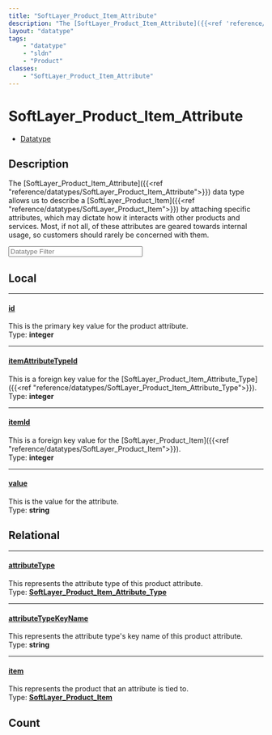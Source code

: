 ```yaml
---
title: "SoftLayer_Product_Item_Attribute"
description: "The [SoftLayer_Product_Item_Attribute]({{<ref 'reference/datatypes/SoftLayer_Product_Item_Attribute'>}}) data type allow... "
layout: "datatype"
tags:
    - "datatype"
    - "sldn"
    - "Product"
classes:
    - "SoftLayer_Product_Item_Attribute"
---
```


# SoftLayer_Product_Item_Attribute
<div id='service-datatype'>
    <ul id='sldn-reference-tabs'>
        <li id='datatype'> <a href='/reference/datatypes/SoftLayer_Product_Item_Attribute' >Datatype</a></li>
    </ul>
</div>

## Description 


The [SoftLayer_Product_Item_Attribute]({{<ref "reference/datatypes/SoftLayer_Product_Item_Attribute">}}) data type allows us to describe a [SoftLayer_Product_Item]({{<ref "reference/datatypes/SoftLayer_Product_Item">}}) by attaching specific attributes, which may dictate how it interacts with other products and services. Most, if not all, of these attributes are geared towards internal usage, so customers should rarely be concerned with them. 





<!-- Filer BEGIN -->
<div class="view-filters">
        <div class="clearfix">
            <div class="search-input-box">
                <input placeholder="Datatype Filter" onkeyup="titleSearch(inputId='prop-input', divId='properties', elementClass='prop-row')" 
                    type="text" id="prop-input" value="" size="30" maxlength="128" class="form-text">
            </div>
        </div>
</div>
<!-- Filer END -->

<div id="properties" class="content">
<div id="localProperties" class="prop-content" >

## Local
<div class="prop-row">

-----
[id]: #id
#### [id]
This is the primary key value for the product attribute.  
<span class="type-label">Type: </span>**integer**  



</div>
<div class="prop-row">

-----
[itemAttributeTypeId]: #itemattributetypeid
#### [itemAttributeTypeId]
This is a foreign key value for the [SoftLayer_Product_Item_Attribute_Type]({{<ref "reference/datatypes/SoftLayer_Product_Item_Attribute_Type">}}).  
<span class="type-label">Type: </span>**integer**  



</div>
<div class="prop-row">

-----
[itemId]: #itemid
#### [itemId]
This is a foreign key value for the [SoftLayer_Product_Item]({{<ref "reference/datatypes/SoftLayer_Product_Item">}}).  
<span class="type-label">Type: </span>**integer**  



</div>
<div class="prop-row">

-----
[value]: #value
#### [value]
This is the value for the attribute.  
<span class="type-label">Type: </span>**string**  



</div>
</div>
<!-- LOCAL PROPERTY END -->

<div id="relationalProperties"  class="prop-content" >

## Relational
<div class="prop-row">

-----
[attributeType]: #attributetype
#### [attributeType]
This represents the attribute type of this product attribute.  
<span class="type-label">Type: </span>**<a href='/reference/datatypes/SoftLayer_Product_Item_Attribute_Type'>SoftLayer_Product_Item_Attribute_Type </a>**  



</div>
<div class="prop-row">

-----
[attributeTypeKeyName]: #attributetypekeyname
#### [attributeTypeKeyName]
This represents the attribute type's key name of this product attribute.  
<span class="type-label">Type: </span>**string**  



</div>
<div class="prop-row">

-----
[item]: #item
#### [item]
This represents the product that an attribute is tied to.  
<span class="type-label">Type: </span>**<a href='/reference/datatypes/SoftLayer_Product_Item'>SoftLayer_Product_Item </a>**  



</div>

## Count
</div>


